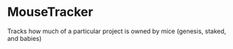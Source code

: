 # MouseTracker
 Tracks how much of a particular project is owned by mice (genesis, staked, and babies)
